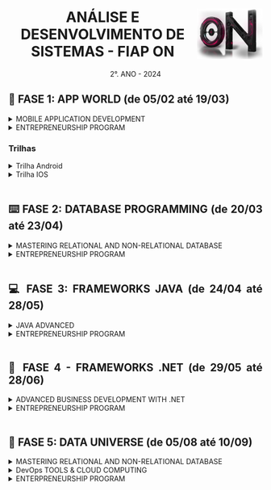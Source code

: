 <div align="center">
<a href="https://github.com/monicaquintal" target="_blank"><img align="right" height="100px" src="./assets/logo.png" /></a>
<h1>ANÁLISE E DESENVOLVIMENTO DE SISTEMAS - FIAP ON</h1>
<p>2°. ANO - 2024</p>
</div>

<div align="justify">

<h2>📱 FASE 1: APP WORLD (de 05/02 até 19/03)</h2>

<details>
<summary>MOBILE APPLICATION DEVELOPMENT</summary>

[Capítulo 01: O show tem que continuar!](./fase01/capitulo01.md)<br>
[Capítulo 03: Um mundo de oportunidades.](./fase01/capitulo03.md)<br>

</details>

<details>
<summary>ENTREPRENEURSHIP PROGRAM</summary>

[Capítulo 02: Cidades inteligentes.](./fase01/capitulo02.md)<br>

</details>
<h3>Trilhas</h3>

<details>
<summary>Trilha Android</summary>
<br>

- [Cap 2A - Introdução ao Kotlin](./fase01/trilha-android/capitulo2a.md)
- [Cap 3A - A casa do Android](./fase01/trilha-android/capitulo3a.md)
- [Cap 4A - Introdução ao Jetpack Compose](./fase01/trilha-android/capitulo4a.md)
- [Cap 5A - Layouts e componentes básicos no Jetpack Compose](./fase01/trilha-android/capitulo5a.md)
- [Cap 6A - Componentes básicos com Jetpack Composes](./fase01/trilha-android/capitulo6a.md)
- [Cap 7A - Uso de Cards e Imagens](./fase01/trilha-android/capitulo7a.md)
- [Cap 8A - Navegação e Fluxo entre telas](./fase01/trilha-android/capitulo8a.md)
- [Cap 9A - Gestão de estado no Jetpack Compose](./fase01/trilha-android/capitulo9a.md)
- [Cap 10A - Internacionalização e Validação de entrada de dados](./fase01/trilha-android/capitulo10a.md)
- [Cap 11A - Persistência de dados locais](./fase01/trilha-android/capitulo11a.md)
- [Cap 12A - Listas e Consumo de API externa](./fase01/trilha-android/capitulo12a.md)
- [Cap 13A - Animação e Multimídia](./fase01/trilha-android/capitulo13a.md)

</details>
<details>
<summary>Trilha IOS</summary>
<br>

- Cap 2B - A hora da maçã 
- Cap 3B - Voe com Swift
- Cap 4B - A casa do iOS
- Cap 5B - Toda aplicação tem um ciclo
- Cap 6B - Beleza e usabilidade inteligentes
- Cap 7B - Gravando informações
- Cap 8B - Integrando a sua aplicação
- Cap 9B - O Ecossistema de Sensores e Multimídia

</details>
<br>

<h2>⌨️ FASE 2: DATABASE PROGRAMMING (de 20/03 até 23/04)</h2>

<details>
<summary>MASTERING RELATIONAL AND NON-RELATIONAL DATABASE</summary>

- [Cap 1 - Programar dentro do banco de dados, o sonho](./fase02/capitulo01.md)
- [Cap 2 - Programando dentro do banco de dados!](./fase02/capitulo02.md)
- [Cap 3 - O banco respeitando decisões](./fase02/capitulo03.md)
- [Cap 4 - Malabarismo dentro do Oracle](./fase02/capitulo04.md)
- [Cap 5 - Objetos no Oracle!](./fase02/capitulo05.md)
- [Cap 6 - Tratando exceções, desta vez no BD](./fase02/capitulo06.md)
- [Cap 7 - Muito a processar antes de persistir](./fase02/capitulo07.md)
- [Cap 8 - Crie suas próprias funções no Oracle](./fase02/capitulo08.md)
- [Cap 9 - Empacotando os elementos do banco](./fase02/capitulo09.md)
- [Cap 10 - Gatilhos Mágicos](./fase02/capitulo10.md)

</details>

<details>
<summary>ENTREPRENEURSHIP PROGRAM</summary>

- [Cap 11 - Identificando oportunidades](./fase02/capitulo11.md)
- [Cap 12 - Validating your startup!](./fase02/capitulo12.md)

</details>
<br>

<h2>💻 FASE 3: FRAMEWORKS JAVA (de 24/04 até 28/05)</h2>

<details>
<summary>JAVA ADVANCED</summary>

- [Cap 1 - Mergulhando no Java](./fase03/capitulo01.md)
- [Cap 2 - A Persistência de Dados](./fase03/capitulo02.md)
- [Cap 3 - O REST com Spring Boot](./fase03/capitulo03.md)
- [Cap 4 - O Spring Data JPA](./fase03/capitulo04.md)
- [Cap 5 - O Spring Security](./fase03/capitulo05.md)
- [Cap 6 - Nossa aplicação no contêiner](./fase03/capitulo06.md)
- [Cap 7 - Deploy da aplicação em cloud](./fase03/capitulo07.md)
- [Cap 8 - Microsserviços com Spring](./fase03/capitulo08.md)

</details>

<details>
<summary>ENTREPRENEURSHIP PROGRAM</summary>

- [Cap 9 - Startup: Modelo de Negócios](./fase03/capitulo09.md)
- [Cap 10 - Startup: Exploring the Canvas](./fase03/capitulo10.md)

</details>
<br>

<h2>💭 FASE 4 - FRAMEWORKS .NET (de 29/05 até 28/06)</h2>

<details>
<summary>ADVANCED BUSINESS DEVELOPMENT WITH .NET</summary>

- [Cap 1 - O Mundo .NET](./fase04/capitulo01.md)
- [Cap 2 - Preparando o Ambiente .NET](./fase04/capitulo02.md)
- [Cap 3 - Programando em C#](./fase04/capitulo03.md)
- [Cap 4 - Desenvolvimento Web com ASP.NET](./fase04/capitulo04.md)
- [Cap 5 - Persistência de Dados](./fase04/capitulo05.md)
- [Cap 6 - Padrões e Práticas Avançadas](./fase04/capitulo06.md)
- [Cap 7 - APIs e Integração de Sistemas](./fase04/capitulo07.md)

</details>

<details>
<summary>ENTREPRENEURSHIP PROGRAM</summary>

- [Cap 8 - Prototipação](./fase04/capitulo08.md)

</details>
<br>

<h2>🎲 FASE 5: DATA UNIVERSE (de 05/08 até 10/09)</h2>

<details>
<summary>MASTERING RELATIONAL AND NON-RELATIONAL DATABASE</summary>

- [Capítulo 01: A Evolução do Universo de Dados](./fase05/capitulo01.md)
- [Capítulo 02: NOT ONLY SQL](./fase05/capitulo02.md)
- [Capítulo 03: Conhecendo o MongoDB](./fase05/capitulo03.md)
- [Capítulo 04: MongoDB na Prática](./fase05/capitulo04.md)
- [Capítulo 05: Big Data](./fase05/capitulo05.md)
- [Capítulo 06: Business Intelligence com Tableau](./fase05/capitulo06.md)

</details>

<details>
<summary>DevOps TOOLS & CLOUD COMPUTING</summary>

- [Capítulo 07: Cloud Computing](./fase05/capitulo07.md)
- [Capítulo 08: ]()

</details>

<details>
<summary>ENTERPRENEURSHIP PROGRAM</summary>

- [Capítulo 09: ]()
- [Capítulo 10: ]()

</details>
<br>